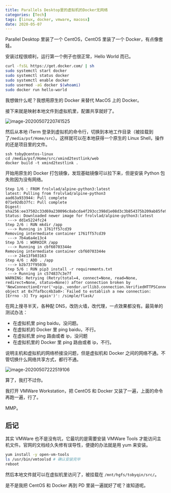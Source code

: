 ```yaml
---
title: Parallels Desktop里的虚拟机的Docker无网络
categories: [Tech]
tags: [linux, docker, vmware, macosx]
date: 2020-05-07
---
```


Parallel Desktop 里装了一个 CentOS，CentOS 里装了一个 Docker，有点像套娃。

<!-- more -->

安装过程很顺利，运行第一个例子也很正常，Hello World 而已。

```bash
curl -fsSL https://get.docker.com/ | sh
sudo systemctl start docker
sudo systemctl status docker
sudo systemctl enable docker
sudo usermod -aG docker $(whoami)
sudo docker run hello-world
```

我想做什么呢？我想用原生的 Docker 来替代 MacOS 上的 Docker。

接下来就是映射本地文件到虚拟机里，配置共享就好了。

![image-20200507220741525](https://image.tobyqin.cn/image-20200507220741525.png)

然后从本地 iTerm 登录到虚拟机的命令行，切换到本地工作目录（被挂载到了`/media/psf/Home/src`）。这样就可以在本地获得一个原生的 Linux Shell，操作的还是项目里的文件。

```
ssh toby@centos-linux
cd /media/psf/Home/src/xmind2testlink/web
docker build -t xmind2testlink .
```

开始用原生的 Docker 打包镜像，发现基础镜像可以拉下来，但是安装 Python 包失败因为没有网络。

```
Step 1/6 : FROM frolvlad/alpine-python3:latest
latest: Pulling from frolvlad/alpine-python3
aad63a933944: Pull complete
071e92db37fc: Pull complete
Digest: sha256:ee37502c33d69a230096c8abcda4f293cc398d1e08d3c3b854375b209ab85fe9
Status: Downloaded newer image for frolvlad/alpine-python3:latest
 ---> dd1e5224fc24
Step 2/6 : RUN mkdir /app
 ---> Running in 1761ff57cd39
Removing intermediate container 1761ff57cd39
 ---> 7b4a6a4e13c4
Step 3/6 : WORKDIR /app
 ---> Running in cbf60703344e
Removing intermediate container cbf60703344e
 ---> 24e13fb03163
Step 4/6 : ADD . /app
 ---> b2b737f9503b
Step 5/6 : RUN pip3 install -r requirements.txt
 ---> Running in c574837c3e7f
WARNING: Retrying (Retry(total=4, connect=None, read=None, redirect=None, status=None)) after connection broken by 'NewConnectionError('<pip._vendor.urllib3.connection.VerifiedHTTPSConnection object at 0x7fafbcc4b3a0>: Failed to establish a new connection: [Errno -3] Try again')': /simple/flask/
```

在网上搜寻半天，各种配 DNS，改防火墙，改代理，一点效果都没有。最简单的测试办法：

- 在虚拟机里 ping baidu，没问题。
- 在虚拟机的 Docker 里 ping baidu，不行。
- 在虚拟机里 ping 路由或者 ip，没问题
- 在虚拟机里的 Docker 里 ping 路由或者 ip，不行。

说明主机和虚拟机的网络桥接没问题，但是虚拟机和 Docker 之间的网络不通。不管切换什么网络共享方式，都行不通。

![image-20200507222519106](https://image.tobyqin.cn/image-20200507222519106.png)

算了，我打不过你。

我打开 VMWare Workstation，把 CentOS 和 Docker 又装了一遍，上面的命令再跑一遍，行了。

MMP。

## 后记

其实 VMWare 也不是没有坑，它最坑的是需要安装 VMWare Tools 才能访问主机文件。官网的文档经久失修有误导性，便捷的办法就是用 yum 来安装。

```bash
yum install -y open-vm-tools
ls /usr/bin/vmtoolsd # 确认安装完毕
reboot
```

然后本地文件就可以在虚拟机里访问了，被挂载在 `/mnt/hgfs/tobyqin/src/`。

是不是我把 CentOS 和 Docker 再到 PD 里装一遍就好了呢？谁知道呢。
